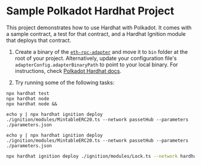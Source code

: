 # Sample Polkadot Hardhat Project

This project demonstrates how to use Hardhat with Polkadot. It comes with a sample contract, a test for that contract, and a Hardhat Ignition module that deploys that contract.

1. Create a binary of the [`eth-rpc-adapter`](https://github.com/paritytech/polkadot-sdk/tree/master/substrate/frame/revive/rpc) and move it to `bin` folder at the root of your project. Alternatively, update your configuration file's `adapterConfig.adapterBinaryPath` to point to your local binary. For instructions, check [Polkadot Hardhat docs](https://papermoonio.github.io/polkadot-mkdocs/develop/smart-contracts/dev-environments/hardhat/#testing-your-contract).

2. Try running some of the following tasks:

```shell
npx hardhat test
npx hardhat node
npx hardhat node &&

echo y | npx hardhat ignition deploy ./ignition/modules/MintableERC20.ts --network passetHub --parameters ./parameters.json

echo y | npx hardhat ignition deploy ./ignition/modules/MintableERC20.ts --network passetHub --parameters ./parameters.json

```

```bash
npx hardhat ignition deploy ./ignition/modules/Lock.ts --network hardhat --parameters '{"unlockTime":1893456000,"lockedAmount":1000000}'
```
